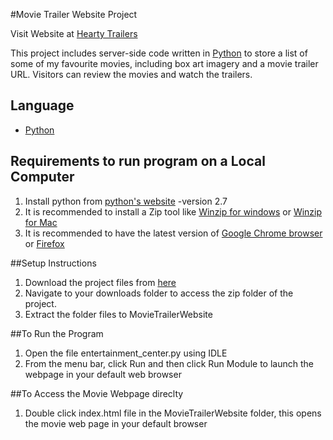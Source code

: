 #Movie Trailer Website Project

Visit Website at [Hearty Trailers][6]

This project includes server-side code written in [Python][1] to store a list of some of my favourite movies, including box art imagery and a movie trailer URL. Visitors can review the movies and watch the trailers.


## Language
- [Python][1]

## Requirements to run program on a Local Computer
1. Install python from [python's website][1]
   -version 2.7
2. It is recommended to install a Zip tool like
[Winzip for windows][2] or [Winzip for Mac][3]
3. It is recommended to have the latest version of [Google Chrome browser][4] or [Firefox][5]

##Setup Instructions
1. Download the project files from [here][7]
2. Navigate to your downloads folder to access the zip folder of the project.
3. Extract the folder files to MovieTrailerWebsite

##To Run the Program
1. Open the file entertainment_center.py using IDLE
2. From the menu bar, click Run and then click Run Module to launch the webpage in your default web browser

##To Access the Movie Webpage direclty
1. Double click index.html file in the MovieTrailerWebsite folder, this opens the movie web page in your default browser



[1]: http://python.org
[2]: http://download.cnet.com/WinZip/3000-2250_4-10003164.html
[3]: http://download.cnet.com/WinZip-Mac/3000-2250_4-75326777.html
[4]: https://www.google.com/chrome/browser/desktop/index.html
[5]: https://www.mozilla.org/en-US/firefox/new/
[6]: #
[7]: https://github.com/CruzanCaramele/MovieTrailerWebsite/archive/master.zip
